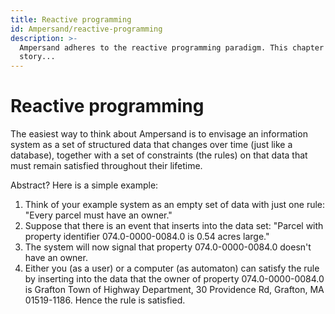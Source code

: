 ```yaml
---
title: Reactive programming
id: Ampersand/reactive-programming
description: >-
  Ampersand adheres to the reactive programming paradigm. This chapter tells the
  story...
---
```


# Reactive programming

The easiest way to think about Ampersand is to envisage an information system as a set of structured data that changes over time (just like a database), together with a set of constraints (the rules) on that data that must remain satisfied throughout their lifetime.

Abstract? Here is a simple example:

1. Think of your example system as an empty set of data with just one rule: "Every parcel must have an owner."
2. Suppose that there is an event that inserts into the data set: "Parcel with property identifier 074.0-0000-0084.0 is 0.54 acres large."
3. The system will now signal that property 074.0-0000-0084.0 doesn't have an owner.
4. Either you (as a user) or a computer (as automaton) can satisfy the rule by inserting into the data that the owner of property 074.0-0000-0084.0 is Grafton Town of Highway Department, 30 Providence Rd, Grafton, MA 01519-1186. Hence the rule is satisfied.


